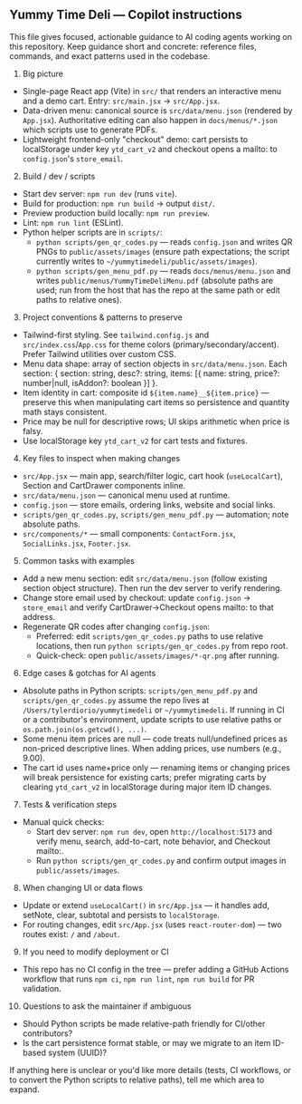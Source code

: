 ## Yummy Time Deli — Copilot instructions

This file gives focused, actionable guidance to AI coding agents working on this repository. Keep guidance short and concrete: reference files, commands, and exact patterns used in the codebase.

1) Big picture
- Single-page React app (Vite) in `src/` that renders an interactive menu and a demo cart. Entry: `src/main.jsx` -> `src/App.jsx`.
- Data-driven menu: canonical source is `src/data/menu.json` (rendered by `App.jsx`). Authoritative editing can also happen in `docs/menus/*.json` which scripts use to generate PDFs.
- Lightweight frontend-only "checkout" demo: cart persists to localStorage under key `ytd_cart_v2` and checkout opens a mailto: to `config.json`'s `store_email`.

2) Build / dev / scripts
- Start dev server: `npm run dev` (runs `vite`).
- Build for production: `npm run build` -> output `dist/`.
- Preview production build locally: `npm run preview`.
- Lint: `npm run lint` (ESLint).
- Python helper scripts are in `scripts/`:
  - `python scripts/gen_qr_codes.py` — reads `config.json` and writes QR PNGs to `public/assets/images` (ensure path expectations; the script currently writes to `~/yummytimedeli/public/assets/images`).
  - `python scripts/gen_menu_pdf.py` — reads `docs/menus/menu.json` and writes `public/menus/YummyTimeDeliMenu.pdf` (absolute paths are used; run from the host that has the repo at the same path or edit paths to relative ones).

3) Project conventions & patterns to preserve
- Tailwind-first styling. See `tailwind.config.js` and `src/index.css`/`App.css` for theme colors (primary/secondary/accent). Prefer Tailwind utilities over custom CSS.
- Menu data shape: array of section objects in `src/data/menu.json`. Each section: { section: string, desc?: string, items: [{ name: string, price?: number|null, isAddon?: boolean }] }.
- Item identity in cart: composite id `${item.name}__${item.price}` — preserve this when manipulating cart items so persistence and quantity math stays consistent.
- Price may be null for descriptive rows; UI skips arithmetic when price is falsy.
- Use localStorage key `ytd_cart_v2` for cart tests and fixtures.

4) Key files to inspect when making changes
- `src/App.jsx` — main app, search/filter logic, cart hook (`useLocalCart`), Section and CartDrawer components inline.
- `src/data/menu.json` — canonical menu used at runtime.
- `config.json` — store emails, ordering links, website and social links.
- `scripts/gen_qr_codes.py`, `scripts/gen_menu_pdf.py` — automation; note absolute paths.
- `src/components/*` — small components: `ContactForm.jsx`, `SocialLinks.jsx`, `Footer.jsx`.

5) Common tasks with examples
- Add a new menu section: edit `src/data/menu.json` (follow existing section object structure). Then run the dev server to verify rendering.
- Change store email used by checkout: update `config.json` -> `store_email` and verify CartDrawer->Checkout opens mailto: to that address.
- Regenerate QR codes after changing `config.json`:
  - Preferred: edit `scripts/gen_qr_codes.py` paths to use relative locations, then run `python scripts/gen_qr_codes.py` from repo root.
  - Quick-check: open `public/assets/images/*-qr.png` after running.

6) Edge cases & gotchas for AI agents
- Absolute paths in Python scripts: `scripts/gen_menu_pdf.py` and `scripts/gen_qr_codes.py` assume the repo lives at `/Users/tylerdiorio/yummytimedeli` or `~/yummytimedeli`. If running in CI or a contributor's environment, update scripts to use relative paths or `os.path.join(os.getcwd(), ...)`.
- Some menu item prices are null — code treats null/undefined prices as non-priced descriptive lines. When adding prices, use numbers (e.g., 9.00).
- The cart id uses name+price only — renaming items or changing prices will break persistence for existing carts; prefer migrating carts by clearing `ytd_cart_v2` in localStorage during major item ID changes.

7) Tests & verification steps
- Manual quick checks:
  - Start dev server: `npm run dev`, open `http://localhost:5173` and verify menu, search, add-to-cart, note behavior, and Checkout mailto:.
  - Run `python scripts/gen_qr_codes.py` and confirm output images in `public/assets/images`.

8) When changing UI or data flows
- Update or extend `useLocalCart()` in `src/App.jsx` — it handles add, setNote, clear, subtotal and persists to `localStorage`.
- For routing changes, edit `src/App.jsx` (uses `react-router-dom`) — two routes exist: `/` and `/about`.

9) If you need to modify deployment or CI
- This repo has no CI config in the tree — prefer adding a GitHub Actions workflow that runs `npm ci`, `npm run lint`, `npm run build` for PR validation.

10) Questions to ask the maintainer if ambiguous
- Should Python scripts be made relative-path friendly for CI/other contributors?
- Is the cart persistence format stable, or may we migrate to an item ID-based system (UUID)?

If anything here is unclear or you'd like more details (tests, CI workflows, or to convert the Python scripts to relative paths), tell me which area to expand.
